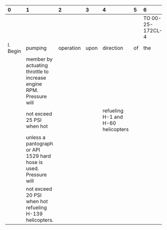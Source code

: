 | 0        | 1                                                                  | 2         | 3    | 4                                  | 5   | 6                | 7         | 8    |
|:---------|:-------------------------------------------------------------------|:----------|:-----|:-----------------------------------|:----|:-----------------|:----------|:-----|
|          |                                                                    |           |      |                                    |     | TO 00-25-172CL-4 |           |      |
| l. Begin | pumping                                                            | operation | upon | direction                          | of  | the              | servicing | crew |
|          | member by actuating throttle to increase engine RPM. Pressure will |           |      |                                    |     |                  |           |      |
|          | not exceed 25 PSI when hot                                         |           |      | refueling H-1 and H-60 helicopters |     |                  |           |      |
|          | unless a pantograph or API 1529 hard hose is used. Pressure will   |           |      |                                    |     |                  |           |      |
|          | not exceed 20 PSI when hot refueling H-139 helicopters.            |           |      |                                    |     |                  |           |      |
